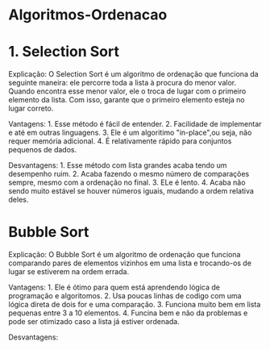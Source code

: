 # Algoritmos-Ordenacao

# 1. Selection Sort
Explicação: O Selection Sort é um algoritmo de ordenação que funciona da seguinte maneira: ele percorre toda a lista à procura do menor valor. Quando encontra esse menor valor, ele o troca de lugar com o primeiro elemento da lista. Com isso, garante que o primeiro elemento esteja no lugar correto.


Vantagens: 
           1. Esse método é fácil de entender.
           2. Facilidade de implementar e até em outras linguagens.
           3. Ele é um algoritimo "in-place",ou seja, não requer memória adicional.
           4. É relativamente rápido para conjuntos pequenos de dados.


Desvantagens: 
           1. Esse método com lista grandes acaba tendo um desempenho ruim.
           2. Acaba fazendo o mesmo número de comparações sempre, mesmo com a ordenação no final.
           3. ELe é lento.
           4. Acaba não sendo muito estável se houver números iguais, mudando a ordem relativa deles.


# Bubble Sort
Explicação: O Bubble Sort é um algoritmo de ordenação que funciona comparando pares de elementos vizinhos em uma lista e trocando-os de lugar se estiverem na ordem errada.


Vantagens:
           1. Ele é ótimo para quem está aprendendo lógica de programação e algoritomos.
           2. Usa poucas linhas de codigo com uma lógica direta de dois for e uma comparação.
           3. Funciona muito bem em lista pequenas entre 3 a 10 elementos.
           4. Funcina bem e não da problemas e pode ser otimizado caso a lista já estiver ordenada.


Desvantagens:  

          
           
           
